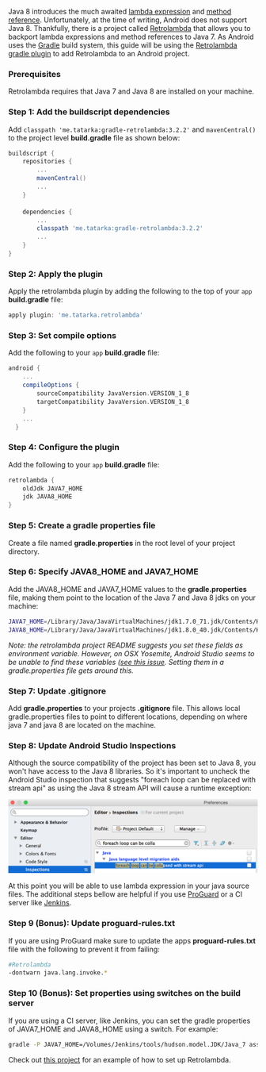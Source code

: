 Java 8 introduces the much awaited [lambda expression](https://docs.oracle.com/javase/tutorial/java/javaOO/lambdaexpressions.html) and [method reference](https://docs.oracle.com/javase/tutorial/java/javaOO/methodreferences.html). Unfortunately, at the time of writing, Android does not support Java 8. Thankfully, there is a project called [Retrolambda](https://github.com/orfjackal/retrolambda) that allows you to backport lambda expressions and method references to Java 7. As Android uses the [Gradle](https://gradle.org/) build system, this guide will be using the [Retrolambda gradle plugin](https://github.com/evant/gradle-retrolambda) to add Retrolambda to an Android project.

<!--more-->

### Prerequisites
Retrolambda requires that Java 7 and Java 8 are installed on your machine.

### Step 1: Add the buildscript dependencies
Add `classpath 'me.tatarka:gradle-retrolambda:3.2.2'` and `mavenCentral()` to the project level **build.gradle** file as shown below:

```groovy
buildscript {
    repositories {
        ...
        mavenCentral()
        ...
    }

    dependencies {
        ...
        classpath 'me.tatarka:gradle-retrolambda:3.2.2'
        ...
    }
}
```

### Step 2: Apply the plugin
Apply the retrolambda plugin by adding the following to the top of your `app` **build.gradle** file:

```groovy
apply plugin: 'me.tatarka.retrolambda'
```

### Step 3: Set compile options
Add the following to your `app` **build.gradle** file:

```groovy
android {
    ...
    compileOptions {
        sourceCompatibility JavaVersion.VERSION_1_8
        targetCompatibility JavaVersion.VERSION_1_8
    }
    ...
  }
```

### Step 4: Configure the plugin
Add the following to your `app` **build.gradle** file:

```groovy
retrolambda {
    oldJdk JAVA7_HOME
    jdk JAVA8_HOME
}
```

### Step 5: Create a gradle properties file
Create a file named **gradle.properties** in the root level of your project directory.

### Step 6: Specify JAVA8_HOME and JAVA7_HOME
Add the JAVA8_HOME and JAVA7_HOME values to the **gradle.properties** file, making them point
to the location of the Java 7 and Java 8 jdks on your machine:
```bash
JAVA7_HOME=/Library/Java/JavaVirtualMachines/jdk1.7.0_71.jdk/Contents/Home
JAVA8_HOME=/Library/Java/JavaVirtualMachines/jdk1.8.0_40.jdk/Contents/Home
```

*Note: the retrolambda project README suggests you set these fields as environment variable. However, on OSX Yosemite, Android Studio seems to be unable to find these variables ([see this issue](https://github.com/evant/gradle-retrolambda/issues/61). Setting them in a gradle.properties file gets around this.*

### Step 7: Update .gitignore
Add  **gradle.properties** to your projects **.gitignore** file. This allows local gradle.properties files to point to different locations, depending on where java 7 and java 8 are located on the machine.

### Step 8: Update Android Studio Inspections
Although the source compatibility of the project has been set to Java 8, you won't have access to the Java 8 libraries. So it's important to uncheck the Android Studio inspection that suggests "foreach loop can be replaced with stream api" as using the Java 8 stream API will cause a runtime exception:

![Android Studio Inspections](/assets/retrolambda_inspections.jpg)

At this point you will be able to use lambda expression in your java source files. The additional steps bellow are helpful if you use [ProGuard](http://proguard.sourceforge.net/) or a CI server like [Jenkins](https://jenkins-ci.org/).

### Step 9 (Bonus): Update proguard-rules.txt
If you are using ProGuard make sure to update the apps **proguard-rules.txt** file with the following to prevent it from failing:

```bash
#Retrolambda
-dontwarn java.lang.invoke.*
```

### Step 10 (Bonus): Set properties using switches on the build server
If you are using a CI server, like Jenkins, you can set the gradle properties of JAVA7_HOME and JAVA8_HOME using a switch. For example:

```bash
gradle -P JAVA7_HOME=/Volumes/Jenkins/tools/hudson.model.JDK/Java_7 assembleRelease
```

Check out [this project](https://github.com/andersmurphy/chain/commit/1afec87e14f609bd5c7deb6aff8c5a00774be92b) for an example of how to set up Retrolambda.
